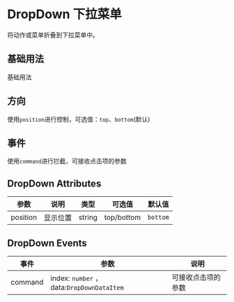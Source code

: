 # DropDown 下拉菜单

将动作或菜单折叠到下拉菜单中。

## 基础用法

基础用法

<preview path="../../components/nav/dropdown/dropdown.vue" ></preview>

## 方向

使用`position`进行控制，可选值：`top`、`bottom`(默认)

<preview path="../../components/nav/dropdown/dropdown-position.vue" ></preview>

## 事件

使用`command`进行拦截，可接收点击项的参数

<preview path="../../components/nav/dropdown/dropdown-command.vue" ></preview>

## DropDown Attributes

| 参数     | 说明     | 类型   | 可选值     | 默认值   |
| -------- | -------- | ------ | ---------- | -------- |
| position | 显示位置 | string | top/bottom | `bottom` |

## DropDown Events

| 事件    | 参数                                  | 说明               |
| ------- | ------------------------------------- | ------------------ |
| command | index: `number` ，data:`DropDownDataItem` | 可接收点击项的参数 |
